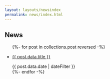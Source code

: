 ```yaml
---
layout: layouts/newsindex
permalink: news/index.html
---
```

<div id="content" class="floe-content">
<div class="flc-toc-tocContainer toc"> </div>
<div class="floe-news-archive">
<h2> News </h2>
<ul >
{%- for post in collections.post reversed -%}
<li><a href="{{ post.url }}"><p> {{ post.data.title }}</p></a>
<time class="floe-date" datetime="{{ post.data.date | w3DateFilter }}">{{ post.data.date | dateFilter }}</time>
</li>
{%- endfor -%}
</ul>
</div>
</div>
